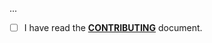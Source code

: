 <!--- Provide a general summary of your changes in the Title above -->

...

- [ ] I have read the **[CONTRIBUTING](https://github.com/owenvoke/.github/blob/main/CONTRIBUTING.md)** document.
